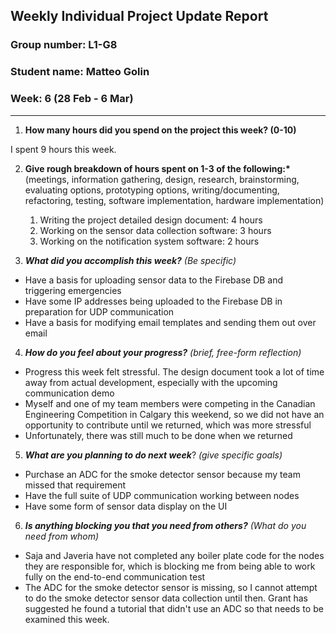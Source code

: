 ## Weekly Individual Project Update Report

### Group number: L1-G8

### Student name: Matteo Golin

### Week: 6 (28 Feb - 6 Mar)

---

1. **How many hours did you spend on the project this week? (0-10)**

I spent 9 hours this week.

2. **Give rough breakdown of hours spent on 1-3 of the following:\***
   (meetings, information gathering, design, research, brainstorming, evaluating options, prototyping options, writing/documenting, refactoring, testing, software implementation, hardware implementation)

   1. Writing the project detailed design document: 4 hours
   2. Working on the sensor data collection software: 3 hours
   3. Working on the notification system software: 2 hours

3. **_What did you accomplish this week?_** _(Be specific)_

- Have a basis for uploading sensor data to the Firebase DB and triggering emergencies
- Have some IP addresses being uploaded to the Firebase DB in preparation for UDP communication
- Have a basis for modifying email templates and sending them out over email

4. **_How do you feel about your progress?_** _(brief, free-form reflection)_

- Progress this week felt stressful. The design document took a lot of time away from actual development, especially
  with the upcoming communication demo
- Myself and one of my team members were competing in the Canadian Engineering Competition in Calgary this weekend, so
  we did not have an opportunity to contribute until we returned, which was more stressful
- Unfortunately, there was still much to be done when we returned

5. **_What are you planning to do next week_**? _(give specific goals)_

- Purchase an ADC for the smoke detector sensor because my team missed that requirement
- Have the full suite of UDP communication working between nodes
- Have some form of sensor data display on the UI

6. **_Is anything blocking you that you need from others?_** _(What do you need from whom)_

- Saja and Javeria have not completed any boiler plate code for the nodes they are responsible for, which is blocking me
  from being able to work fully on the end-to-end communication test
- The ADC for the smoke detector sensor is missing, so I cannot attempt to do the smoke detector sensor data collection
  until then. Grant has suggested he found a tutorial that didn't use an ADC so that needs to be examined this week.
